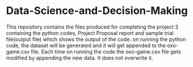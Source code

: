 # Data-Science-and-Decision-Making

This repository contains the files produced for completing the project 3 containing the python codes, Project Proposal report and 
sample trial file(output file) which shows the output of the code.
on running the python code, the dataset will be generated and it will get appended to the oxo-game.csv file.
Each time on running the code the oxo-game.csv file gets modified by appending the new data. It does not overwrite it.
